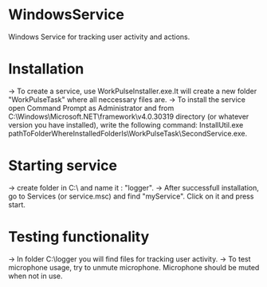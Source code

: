 # WindowsService
Windows Service for tracking user activity and actions.

# Installation
-> To create a service, use WorkPulseInstaller.exe.It will create a new folder "WorkPulseTask" where all neccessary files are. 
-> To install the service open Command Prompt as Administrator and from C:\Windows\Microsoft.NET\framework\v4.0.30319 directory (or whatever version you have installed), write the following command: InstallUtil.exe pathToFolderWhereInstalledFolderIs\WorkPulseTask\SecondService.exe. 

# Starting service
-> create folder in C:\ and name it : "logger".
-> After successfull installation, go to Services (or service.msc) and find "myService". Click on it and press start. 

# Testing functionality
-> In folder C:\logger you will find files for tracking user activity.
-> To test microphone usage, try to unmute microphone. Microphone should be muted when not in use.
